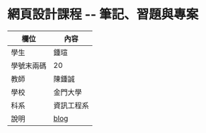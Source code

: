# 網頁設計課程 -- 筆記、習題與專案

欄位 | 內容
-----|--------
學生 |  鍾瑄
學號末兩碼 |20 
教師 | 陳鍾誠
學校 | 金門大學
科系 | 資訊工程系
說明 | [blog](bhttps://github.com/syuan0327/wd107b/blob/master/execrise/ex1.html)
